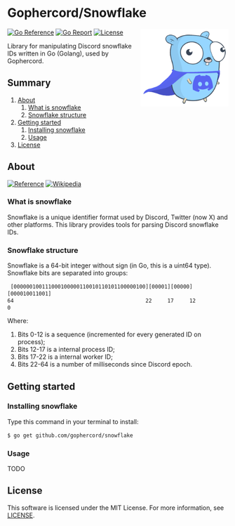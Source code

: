 # Gophercord/Snowflake
<img src=".etc/pictures/gopher/gopher-with-discord-logo.png" align="right" width=200>

[![Go Reference](https://pkg.go.dev/badge/github.com/gophercord/snowflake.svg)](https://pkg.go.dev/github.com/gophercord/snowflake)
[![Go Report](https://goreportcard.com/badge/github.com/gophercord/snowflake)](https://goreportcard.com/report/github.com/gophercord/snowflake)
[![License](https://img.shields.io/badge/License-MIT-blue.svg)](https://github.com/gophercord/snowflake/blob/master/LICENSE)

Library for manipulating Discord snowflake IDs written in Go (Golang), used by Gophercord.

## Summary
1. [About](#about)
    1. [What is snowflake](#what-is-snowflake)
    2. [Snowflake structure](#snowflake-structure)
2. [Getting started](#getting-started)
    1. [Installing snowflake](#installing-snowflake)
    2. [Usage](#usage)
3. [License](#license)

## About
[![Reference](https://img.shields.io/badge/Discord%20Developers-Reference-blue.svg?logo=discord)](https://discord.com/developers/docs/reference#snowflakes)
[![Wikipedia](https://img.shields.io/badge/Wikipedia-Snowflake%20ID-blue.svg?logo=wikipedia)](https://en.wikipedia.org/wiki/Snowflake_ID)

### What is snowflake
Snowflake is a unique identifier format used by Discord, Twitter (now X) and other platforms. This library provides tools for parsing Discord snowflake IDs.

### Snowflake structure
Snowflake is a 64-bit integer without sign (in Go, this is a uint64 type). Snowflake bits are separated into groups:
```
 [000000100111000100000110010110101100000100][00001][00000][000010011001]
64                                          22     17     12             0
```
Where:
1. Bits 0-12 is a sequence (incremented for every generated ID on process);
2. Bits 12-17 is a internal process ID;
3. Bits 17-22 is a internal worker ID;
4. Bits 22-64 is a number of milliseconds since Discord epoch.

## Getting started
### Installing snowflake
Type this command in your terminal to install:
```bash
$ go get github.com/gophercord/snowflake
```

### Usage
TODO

## License
This software is licensed under the MIT License. For more information, see [LICENSE](./LICENSE.md).
